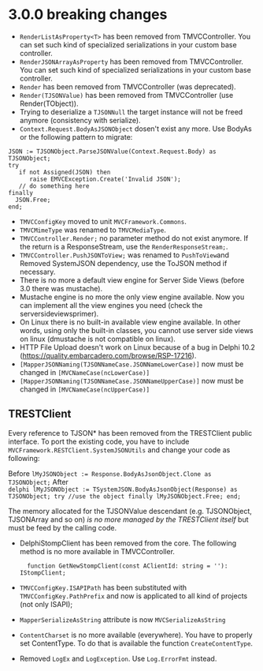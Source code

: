 # 3.0.0 breaking changes

- ```RenderListAsProperty<T>``` has been removed from TMVCController. You can set such kind of specialized serializations in your custom base controller.
- ```RenderJSONArrayAsProperty``` has been removed from TMVCController. You can set such kind of specialized serializations in your custom base controller.
- ```Render``` has been removed from TMVCController (was deprecated).
- ```Render(TJSONValue)``` has been removed from TMVCController (use Render(TObject)).
- Trying to deserialize a ```TJSONNull``` the target instance will not be freed anymore (consistency with serialize).
- ```Context.Request.BodyAsJSONObject``` dosen't exist any more. Use BodyAs<T> or the following pattern to migrate:
```
JSON := TJSONObject.ParseJSONValue(Context.Request.Body) as TJSONObject;
try
   if not Assigned(JSON) then
      raise EMVCException.Create('Invalid JSON');
   // do something here
finally
  JSON.Free;
end;
```
- ```TMVCConfigKey``` moved to unit ```MVCFramework.Commons```.
- ```TMVCMimeType``` was renamed to ```TMVCMediaType```.
- ```TMVCController.Render;``` no parameter method do not exist anymore. If the return is a ResponseStream, use the ```RenderResponseStream;```. 
- ```TMVCController.PushJSONToView;``` was renamed to ```PushToView```and Removed SystemJSON dependency, use the ToJSON method if necessary.
- There is no more a default view engine for Server Side Views (before 3.0 there was mustache).
- Mustache engine is no more the only view engine available. Now you can implement all the view engines you need (check the serversideviewsprimer).
- On Linux there is no built-in available view engine available. In other words, using only the built-in classes, you cannot use server side views on linux (dmustache is not compatible on linux).
- HTTP File Upload doesn't work on Linux because of a bug in Delphi 10.2 (https://quality.embarcadero.com/browse/RSP-17216).
- ```[MapperJSONNaming(TJSONNameCase.JSONNameLowerCase)]``` now must be changed in ```[MVCNameCase(ncLowerCase)]```
- ```[MapperJSONNaming(TJSONNameCase.JSONNameUpperCase)]``` now must be changed in ```[MVCNameCase(ncUpperCase)]```

## TRESTClient
Every reference to TJSON* has been removed from the TRESTClient public interface. To port the existing code, you have to include ```MVCFramework.RESTClient.SystemJSONUtils``` and change your code as following:

Before
    ```lMyJSONObject := Response.BodyAsJsonObject.Clone as TJSONObject;```
After	
	```delphi
	lMyJSONObject := TSystemJSON.BodyAsJsonObject(Response) as TJSONObject;
	try
	  //use the object
	finally
	  lMyJSONObject.Free;
	end;
	```

The memory allocated for the TJSONValue descendant (e.g. TJSONObject, TJSONArray and so on) *is no more managed by the TRESTClient itself* but must be feed by the calling code.	

- DelphiStompClient has been removed from the core. The following method is no more available in TMVCController.
  ```delphi
	function GetNewStompClient(const AClientId: string = ''): IStompClient;
	```
	
- ```TMVCConfigKey.ISAPIPath``` has been substituted with ```TMVCConfigKey.PathPrefix``` and now is applicated to all kind of projects (not only ISAPI);
- ```MapperSerializeAsString``` attribute is now ```MVCSerializeAsString```
- ```ContentCharset``` is no more available (everywhere). You have to properly set ContentType. To do that is available the function ```CreateContentType```.
- Removed ```LogEx``` and ```LogException```. Use ```Log.ErrorFmt``` instead.